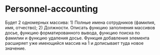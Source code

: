 # Personnel-accounting
Будет 2 одномерных массива: 1) Полные имена сотрудников (фамилия, имя, отчество); 2) Должности.  Описать функцию заполнения массивов досье, функцию форматированного вывода, функцию поиска по фамилии и функцию удаления досье. Функция добавления элемента расширяет уже имеющийся массив на 1 и дописывает туда новое значение. 
